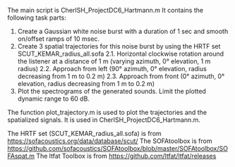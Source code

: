 The main script is CherISH_ProjectDC6_Hartmann.m 
It contains the following task parts:

1.	Create a Gaussian white noise burst with a duration of 1 sec and smooth on/offset ramps of 10 msec.
2.	Create 3 spatial trajectories for this noise burst by using the HRTF set SCUT_KEMAR_radius_all.sofa 
  2.1.	Horizontal clockwise rotation around the listener at a distance of 1 m (varying azimuth, 0° elevation, 1 m radius)
  2.2.	Approach from left (90° azimuth, 0° elevation, radius decreasing from 1 m to 0.2 m)
  2.3.	Approach from front (0° azimuth, 0° elevation, radius decreasing from 1 m to 0.2 m)
3.	Plot the spectrograms of the generated sounds. Limit the plotted dynamic range to 60 dB. 

The function plot_trajectory.m is used to plot the trajectories and the spatialized signals. It is used in CherISH_ProjectDC6_Hartmann.m.

The HRTF set (SCUT_KEMAR_radius_all.sofa) is from https://sofacoustics.org/data/database/scut/
The SOFAtoolbox is from https://github.com/sofacoustics/SOFAtoolbox/blob/master/SOFAtoolbox/SOFAspat.m
The ltfat Toolbox is from https://github.com/ltfat/ltfat/releases
